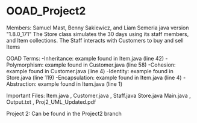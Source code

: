 # OOAD_Project2
Members: Samuel Mast, Benny Sakiewicz, and Liam Semeria
java version "1.8.0_171"
The Store class simulates the 30 days using its staff members, and Item collections.
The Staff interacts with Customers to buy and sell Items

OOAD Terms:
-Inheritance: example found in Item.java (line 42)
-Polymorphism: example found in Customer.java (line 58)
-Cohesion: example found in Customer.java (line 4)
-Identity: example found in Store.java (line 119)
-Encapsulation: example found in Item.java (line 4)
-Abstraction: example found in Item.java (line 1)

Important Files: Item.java , Customer.java , Staff.java  Store.java  Main.java , Output.txt , Proj2_UML_Updated.pdf

Project 2: Can be found in the Project2 branch
